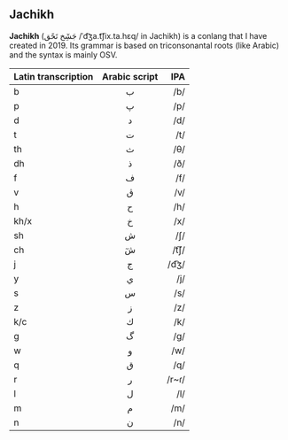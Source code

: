 ## Jachikh

**Jachikh** (جَشِٓخ تَحًق /ˈd͡ʒa.t͡ʃix.ta.hɛq/ in Jachikh) is a conlang that I have created in 2019.
Its grammar is based on triconsonantal roots (like Arabic) and the syntax is mainly OSV.

| Latin transcription |	Arabic script |	IPA  |
| :-------------------|:-------------:|-----:|
| b | ب | /b/ |
| p | پ | /p/ |
| d | د | /d/ |
| t | ت | /t/ |
| th | ث | /θ/ |
| dh | ذ | /ð/ |
| f | ف | /f/ |
| v | ڨ | /v/ |
| h | ح | /h/ |
| kh/x | خ | /x/ |
| sh | ش | /ʃ/ |
| ch | شٓ | /t͡ʃ/ |
| j | ج | /d͡ʒ/ |
| y | ي | /j/ |
| s | س | /s/ |
| z | ز | /z/ |
| k/c | ك | /k/ |
| ɡ | گ | /ɡ/ |
| w | و | /w/ |
| q | ق | /q/ |
| r | ر | /r~ɾ/ |
| l | ل | /l/ |
| m | م | /m/ |
| n | ن | /n/ |

